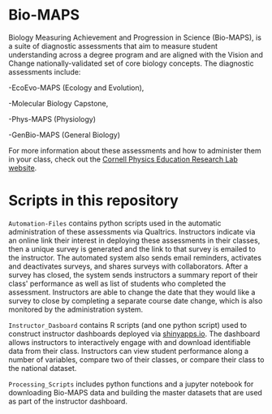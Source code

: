 # Bio-MAPS

Biology Measuring Achievement and Progression in Science (Bio-MAPS), is a suite of diagnostic assessments that aim to measure student understanding across a degree program and are aligned with the Vision and Change nationally-validated set of core biology concepts. The diagnostic assessments include:

-EcoEvo-MAPS (Ecology and Evolution), 

-Molecular Biology Capstone, 

-Phys-MAPS (Physiology)

-GenBio-MAPS (General Biology)

For more information about these assessments and how to administer them in your class, check out the [Cornell Physics Education Research Lab website](http://cperl.lassp.cornell.edu/bio-maps).
 
# Scripts in this repository

`Automation-Files` contains python scripts used in the automatic administration of these assessments via Qualtrics. Instructors indicate via an online link their interest in deploying these assessments in their classes, then a unique survey is generated and the link to that survey is emailed to the instructor. The automated system also sends email reminders, activates and deactivates surveys, and shares surveys with collaborators. After a survey has closed, the system sends instructors a summary report of their class' performance as well as list of students who completed the assessment. Instructors are able to change the date that they would like a survey to close by completing a separate course date change, which is also monitored by the administration system.

`Instructor_Dasboard` contains R scripts (and one python script) used to construct instructor dashboards deployed via [shinyapps.io]( https://cderatcornell.shinyapps.io/Bio-MAPS/). The dashboard allows instructors to interactively engage with and download identifiable data from their class. Instructors can view student performance along a number of variables, compare two of their classes, or compare their class to the national dataset.

`Processing_Scripts` includes python functions and a jupyter notebook for downloading Bio-MAPS data and building the master datasets that are used as part of the instructor dashboard.
